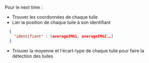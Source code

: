 Pour le next time :
- Trouver les coordonnées de chaque tuile 
- Lier la position de chaque tuile à son identifiant
```json
  {
    "identifiant" : [averageIMG1, averageIMG2,…]
  }
```
- Trouver la moyenne et l'écart-type de chaque tuile pour faire la détection des tuiles